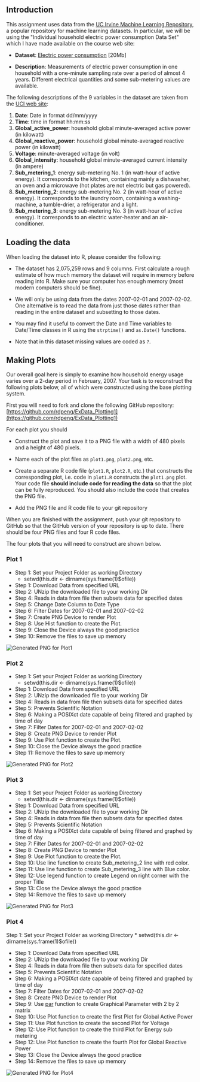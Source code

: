 ## Introduction

This assignment uses data from
the <a href="http://archive.ics.uci.edu/ml/">UC Irvine Machine
Learning Repository</a>, a popular repository for machine learning
datasets. In particular, we will be using the "Individual household
electric power consumption Data Set" which I have made available on
the course web site:


* <b>Dataset</b>: <a href="https://d396qusza40orc.cloudfront.net/exdata%2Fdata%2Fhousehold_power_consumption.zip">Electric power consumption</a> [20Mb]

* <b>Description</b>: Measurements of electric power consumption in
one household with a one-minute sampling rate over a period of almost
4 years. Different electrical quantities and some sub-metering values
are available.


The following descriptions of the 9 variables in the dataset are taken
from
the <a href="https://archive.ics.uci.edu/ml/datasets/Individual+household+electric+power+consumption">UCI
web site</a>:

<ol>
<li><b>Date</b>: Date in format dd/mm/yyyy </li>
<li><b>Time</b>: time in format hh:mm:ss </li>
<li><b>Global_active_power</b>: household global minute-averaged active power (in kilowatt) </li>
<li><b>Global_reactive_power</b>: household global minute-averaged reactive power (in kilowatt) </li>
<li><b>Voltage</b>: minute-averaged voltage (in volt) </li>
<li><b>Global_intensity</b>: household global minute-averaged current intensity (in ampere) </li>
<li><b>Sub_metering_1</b>: energy sub-metering No. 1 (in watt-hour of active energy). It corresponds to the kitchen, containing mainly a dishwasher, an oven and a microwave (hot plates are not electric but gas powered). </li>
<li><b>Sub_metering_2</b>: energy sub-metering No. 2 (in watt-hour of active energy). It corresponds to the laundry room, containing a washing-machine, a tumble-drier, a refrigerator and a light. </li>
<li><b>Sub_metering_3</b>: energy sub-metering No. 3 (in watt-hour of active energy). It corresponds to an electric water-heater and an air-conditioner.</li>
</ol>

## Loading the data





When loading the dataset into R, please consider the following:

* The dataset has 2,075,259 rows and 9 columns. First
calculate a rough estimate of how much memory the dataset will require
in memory before reading into R. Make sure your computer has enough
memory (most modern computers should be fine).

* We will only be using data from the dates 2007-02-01 and
2007-02-02. One alternative is to read the data from just those dates
rather than reading in the entire dataset and subsetting to those
dates.

* You may find it useful to convert the Date and Time variables to
Date/Time classes in R using the `strptime()` and `as.Date()`
functions.

* Note that in this dataset missing values are coded as `?`.


## Making Plots

Our overall goal here is simply to examine how household energy usage
varies over a 2-day period in February, 2007. Your task is to
reconstruct the following plots below, all of which were constructed
using the base plotting system.

First you will need to fork and clone the following GitHub repository:
[https://github.com/rdpeng/ExData_Plotting1](https://github.com/rdpeng/ExData_Plotting1)


For each plot you should

* Construct the plot and save it to a PNG file with a width of 480
pixels and a height of 480 pixels.

* Name each of the plot files as `plot1.png`, `plot2.png`, etc.

* Create a separate R code file (`plot1.R`, `plot2.R`, etc.) that
constructs the corresponding plot, i.e. code in `plot1.R` constructs
the `plot1.png` plot. Your code file **should include code for reading
the data** so that the plot can be fully reproduced. You should also
include the code that creates the PNG file.

* Add the PNG file and R code file to your git repository

When you are finished with the assignment, push your git repository to
GitHub so that the GitHub version of your repository is up to
date. There should be four PNG files and four R code files.


The four plots that you will need to construct are shown below. 


### Plot 1

* Step 1: Set your Project Folder as working Directory
    * setwd(this.dir <- dirname(sys.frame(1)$ofile))
* Step 1: Download Data from specified URL
* Step 2: UNzip the downloaded file to your working Dir
* Step 4: Reads in data from file then subsets data for specified dates
* Step 5: Change Date Column to Date Type
* Step 6: Filter Dates for 2007-02-01 and 2007-02-02
* Step 7: Create PNG Device to render Plot
* Step 8: Use Hist function to create the Plot.
* Step 9: Close the Device always the good practice
* Step 10: Remove the files to save up memory


![Generated PNG for Plot1](https://github.com/psramkumar/ExData_Plotting1/blob/master/plot1.png)


### Plot 2

* Step 1: Set your Project Folder as working Directory
    * setwd(this.dir <- dirname(sys.frame(1)$ofile))
* Step 1: Download Data from specified URL
* Step 2: UNzip the downloaded file to your working Dir
* Step 4: Reads in data from file then subsets data for specified dates
* Step 5: Prevents Scientific Notation
* Step 6: Making a POSIXct date capable of being filtered and graphed by time of day
* Step 7: Filter Dates for 2007-02-01 and 2007-02-02
* Step 8: Create PNG Device to render Plot
* Step 9: Use Plot function to create the Plot.
* Step 10: Close the Device always the good practice
* Step 11: Remove the files to save up memory

![Generated PNG for Plot2](https://github.com/psramkumar/ExData_Plotting1/blob/master/plot2.png)

### Plot 3

* Step 1: Set your Project Folder as working Directory
    * setwd(this.dir <- dirname(sys.frame(1)$ofile))
* Step 1: Download Data from specified URL
* Step 2: UNzip the downloaded file to your working Dir
* Step 4: Reads in data from file then subsets data for specified dates
* Step 5: Prevents Scientific Notation
* Step 6: Making a POSIXct date capable of being filtered and graphed by time of day
* Step 7: Filter Dates for 2007-02-01 and 2007-02-02
* Step 8: Create PNG Device to render Plot
* Step 9: Use Plot function to create the Plot.
* Step 10: Use line function to create Sub_metering_2 line with red color.
* Step 11: Use line function to create Sub_metering_3 line with Blue color.
* Step 12: Use legend function to create Legend on right corner with the proper Title
* Step 13: Close the Device always the good practice
* Step 14: Remove the files to save up memory

![Generated PNG for Plot3](https://github.com/psramkumar/ExData_Plotting1/blob/master/plot3.png)


### Plot 4

 Step 1: Set your Project Folder as working Directory
    * setwd(this.dir <- dirname(sys.frame(1)$ofile))
* Step 1: Download Data from specified URL
* Step 2: UNzip the downloaded file to your working Dir
* Step 4: Reads in data from file then subsets data for specified dates
* Step 5: Prevents Scientific Notation
* Step 6: Making a POSIXct date capable of being filtered and graphed by time of day
* Step 7: Filter Dates for 2007-02-01 and 2007-02-02
* Step 8: Create PNG Device to render Plot
* Step 9: Use [par](https://www.rdocumentation.org/packages/graphics/versions/3.4.3/topics/par) function to create Graphical Parameter with 2 by 2 matrix
* Step 10: Use Plot function to create the first Plot for Global Active Power
* Step 11: Use Plot function to create the second Plot for Voltage
* Step 12: Use Plot function to create the third Plot for Energy sub metering
* Step 12: Use Plot function to create the fourth Plot for Global Reactive Power
* Step 13: Close the Device always the good practice
* Step 14: Remove the files to save up memory

![Generated PNG for Plot4](https://github.com/psramkumar/ExData_Plotting1/blob/master/plot4.png)
